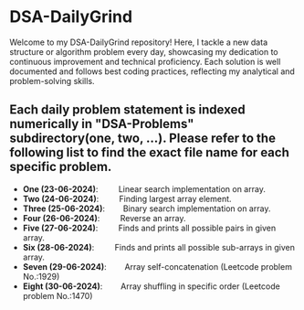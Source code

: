 # DSA-DailyGrind
Welcome to my DSA-DailyGrind repository! Here, I tackle a new data structure or algorithm problem every day, showcasing my dedication to continuous improvement and technical proficiency. Each solution is well documented and follows best coding practices, reflecting my analytical and problem-solving skills.

## Each daily problem statement is indexed numerically in "DSA-Problems" subdirectory(one, two, ...). Please refer to the following list to find the exact file name for each specific problem.

- **One (23-06-2024)**: &emsp;&emsp;  Linear search implementation on array.  
- **Two (24-06-2024)**: &emsp;&emsp;  Finding largest array element.  
- **Three (25-06-2024)**: &emsp;&emsp;Binary search implementation on array.  
- **Four (26-06-2024)**: &emsp;&emsp; Reverse an array.  
- **Five (27-06-2024)**: &emsp;&emsp; Finds and prints all possible pairs in given array.  
- **Six (28-06-2024)**: &emsp;&emsp;  Finds and prints all possible sub-arrays in given array.  
- **Seven (29-06-2024)**: &emsp;&emsp;Array self-concatenation (Leetcode problem No.:1929)
- **Eight (30-06-2024)**: &emsp;&emsp;Array shuffling in specific order (Leetcode problem No.:1470)